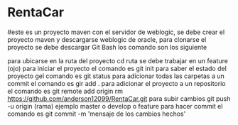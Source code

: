 
# RentaCar

#este es un proyecto maven con el servidor de weblogic, se debe crear el proyecto maven y descargarse weblogic de oracle, para clonarse el proyecto 
se debe descargar Git Bash los comando son los siguiente

para ubicarse en la ruta del proyecto cd ruta se debe trabajar en un feature (ojo)
para iniciar el proyecto el comando es git init
para saber el estado del proyecto gel comando es git status
para adicionar todas las carpetas a un commit el comando es gir add .
para adicionar el proyecto a un repositorio el comando es git remote add origin rm https://github.com/anderson12099/RentaCar.git
para subir cambios git push -u origin (rama) ejemplo master o develop o feature
para hacer commit el comando es git commit -m 'mensaje de los cambios hechos'
